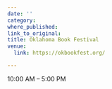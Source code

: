 ```yaml
---
date: ''
category: 
where_published: 
link_to_original: 
title: Oklahoma Book Festival
venue:
  link: https://okbookfest.org/

---
```

10:00 AM – 5:00 PM